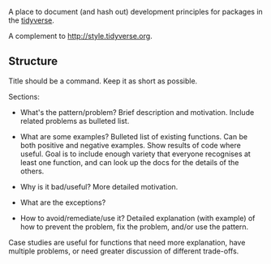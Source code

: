 A place to document (and hash out) development principles for packages in the [tidyverse](http://tidyverse.org).

A complement to <http://style.tidyverse.org>.

## Structure

Title should be a command.
Keep it as short as possible.

Sections:

-   What's the pattern/problem?
    Brief description and motivation.
    Include related problems as bulleted list.

-   What are some examples?
    Bulleted list of existing functions.
    Can be both positive and negative examples.
    Show results of code where useful.
    Goal is to include enough variety that everyone recognises at least one function, and can look up the docs for the details of the others.

-   Why is it bad/useful?
    More detailed motivation.

-   What are the exceptions?

-   How to avoid/remediate/use it?
    Detailed explanation (with example) of how to prevent the problem, fix the problem, and/or use the pattern.

Case studies are useful for functions that need more explanation, have multiple problems, or need greater discussion of different trade-offs.

